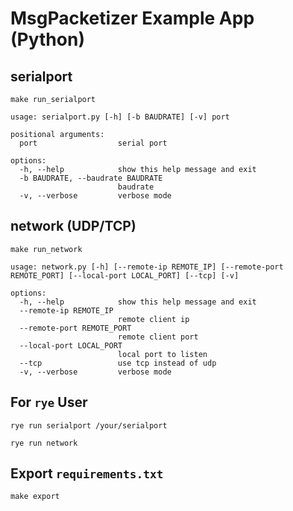 # MsgPacketizer Example App (Python)

## serialport

```shell
make run_serialport
```

```shell
usage: serialport.py [-h] [-b BAUDRATE] [-v] port

positional arguments:
  port                  serial port

options:
  -h, --help            show this help message and exit
  -b BAUDRATE, --baudrate BAUDRATE
                        baudrate
  -v, --verbose         verbose mode
```

## network (UDP/TCP)

```shell
make run_network
```

```shell
usage: network.py [-h] [--remote-ip REMOTE_IP] [--remote-port REMOTE_PORT] [--local-port LOCAL_PORT] [--tcp] [-v]

options:
  -h, --help            show this help message and exit
  --remote-ip REMOTE_IP
                        remote client ip
  --remote-port REMOTE_PORT
                        remote client port
  --local-port LOCAL_PORT
                        local port to listen
  --tcp                 use tcp instead of udp
  -v, --verbose         verbose mode
```

## For `rye` User

```shell
rye run serialport /your/serialport
```

```shell
rye run network
```

## Export `requirements.txt`

```shell
make export
```
